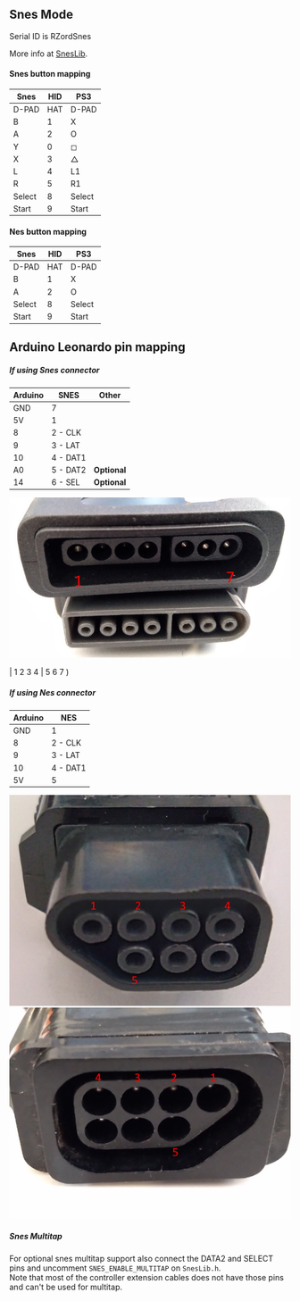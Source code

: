 ## Snes Mode

Serial ID is RZordSnes

More info at [SnesLib](https://github.com/sonik-br/SnesLib).

#### Snes button mapping

| Snes   | HID | PS3     |
|--------|-----|---------|
| D-PAD  | HAT | D-PAD   |
| B      | 1   | X       |
| A      | 2   | O       |
| Y      | 0   | &#9723; |
| X      | 3   | &#9651; |
| L      | 4   | L1      |
| R      | 5   | R1      |
| Select | 8   | Select  |
| Start  | 9   | Start   |

#### Nes button mapping

| Snes   | HID | PS3     |
|--------|-----|---------|
| D-PAD  | HAT | D-PAD   |
| B      | 1   | X       |
| A      | 2   | O       |
| Select | 8   | Select  |
| Start  | 9   | Start   |

## Arduino Leonardo pin mapping

##### If using Snes connector

| Arduino     | SNES     | Other        |
|-------------|----------|--------------|
| GND         | 7        |              |
| 5V          | 1        |              |
| 8           | 2 - CLK  |              |
| 9           | 3 - LAT  |              |
| 10          | 4 - DAT1 |              |
| A0          | 5 - DAT2 | **Optional** |
| 14          | 6 - SEL  | **Optional** |

![pins on console (top) and on controller (bottom)](../docs/snes_pins01.jpg)

| 1 2 3 4 | 5 6 7 )


##### If using Nes connector

| Arduino     | NES      |
|-------------|----------|
| GND         | 1        |
| 8           | 2 - CLK  |
| 9           | 3 - LAT  |
| 10          | 4 - DAT1 |
| 5V          | 5        |

![pins on controller](../docs/nes_pins01.jpg)
![pins on console](../docs/nes_pins02.jpg)

##### Snes Multitap

For optional snes multitap support also connect the DATA2 and SELECT pins and uncomment `SNES_ENABLE_MULTITAP` on `SnesLib.h`.<br/>
Note that most of the controller extension cables does not have those pins and can't be used for multitap.
